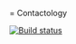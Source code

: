 = Contactology

[![Build status](http://travis-ci.org/nbibler/contactology.png)](http://travis-ci.org/nbibler/contactology)
